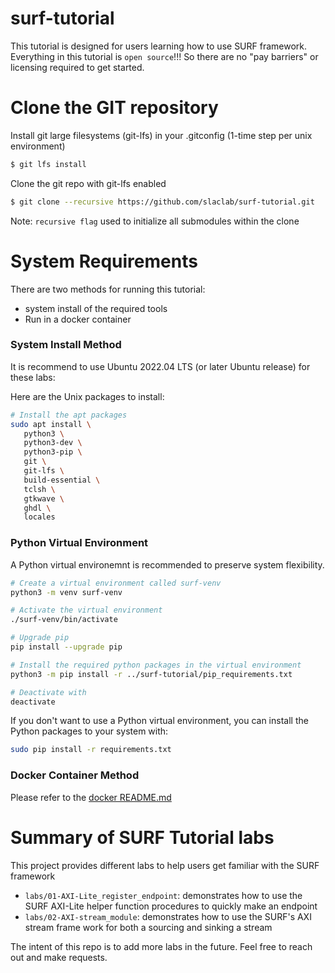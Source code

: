 # surf-tutorial

This tutorial is designed for users learning how to use SURF framework.
Everything in this tutorial is `open source`!!!
So there are no "pay barriers" or licensing required to get started.

<!--- ######################################################## -->

# Clone the GIT repository

Install git large filesystems (git-lfs) in your .gitconfig (1-time step per unix environment)
```bash
$ git lfs install
```

Clone the git repo with git-lfs enabled
```bash
$ git clone --recursive https://github.com/slaclab/surf-tutorial.git
```

Note: `recursive flag` used to initialize all submodules within the clone

<!--- ######################################################## -->

# System Requirements

There are two methods for running this tutorial:
- system install of the required tools
- Run in a docker container

### System Install Method

It is recommend to use Ubuntu 2022.04 LTS (or later Ubuntu release) for these labs:

Here are the Unix packages to install:
```bash
# Install the apt packages
sudo apt install \
   python3 \
   python3-dev \
   python3-pip \
   git \
   git-lfs \
   build-essential \
   tclsh \
   gtkwave \
   ghdl \
   locales
```

### Python Virtual Environment
A Python virtual environemnt is recommended to preserve system flexibility.
```bash
# Create a virtual environment called surf-venv
python3 -m venv surf-venv

# Activate the virtual environment
./surf-venv/bin/activate

# Upgrade pip
pip install --upgrade pip

# Install the required python packages in the virtual environment
python3 -m pip install -r ../surf-tutorial/pip_requirements.txt 

# Deactivate with
deactivate

```

If you don't want to use a Python virtual environment, you can install the Python packages to your system with:
```bash
sudo pip install -r requirements.txt
``` 


### Docker Container Method

Please refer to the [docker README.md](https://github.com/slaclab/surf-tutorial/blob/main/docker/README.md)


<!--- ######################################################## -->

# Summary of SURF Tutorial labs

This project provides different labs to help users get familiar with the SURF framework

- `labs/01-AXI-Lite_register_endpoint`: demonstrates how to use the SURF AXI-Lite helper function procedures to quickly make an endpoint
- `labs/02-AXI-stream_module`: demonstrates how to use the SURF's AXI stream frame work for both a sourcing and sinking a stream

The intent of this repo is to add more labs in the future.  Feel free to reach out and make requests. 

<!--- ######################################################## -->
